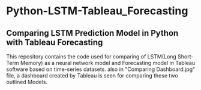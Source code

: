 # Python-LSTM-Tableau_Forecasting
## Comparing LSTM Prediction Model in Python with Tableau Forecasting
This repository contains the code used for comparing of LSTM(Long Short-Term Memory) as a neural network model and Forecasting model in Tableau software based on time-series datasets.
also in "Comparing Dashboard.jpg" file, a dashboard created by Tableau is seen for comparing these two outlined Models.
